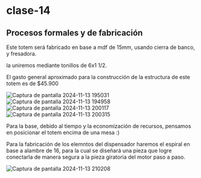 # clase-14


## Procesos formales y de fabricación 

Este totem será fabricado en base a mdf de 15mm, usando cierra de banco, y fresadora.

la uniremos mediante tonillos de 6x1 1/2.

El gasto general aproximado para la construcción de la estructura de este totem es de $45.900

![Captura de pantalla 2024-11-13 195031](https://github.com/user-attachments/assets/14984c22-c798-495c-ba11-131d644516ff)
![Captura de pantalla 2024-11-13 194958](https://github.com/user-attachments/assets/0d71c9a1-ec47-4ced-8acc-ccb413752146)
![Captura de pantalla 2024-11-13 200117](https://github.com/user-attachments/assets/cc48cdb6-d04c-4a18-9f45-f0d64aff7fbb) 
![Captura de pantalla 2024-11-13 200315](https://github.com/user-attachments/assets/c452ab9c-071f-4a38-b530-86f721badd5d)

Para la base, debido al tiempo y la economización de recursos, pensamos en posicionar el totem encima de una mesa :)

Para la fabricación de los elemntos del dispensador haremos el espiral en base a alambre de 16, para la cual se diseñará una pieza que logre conectarla de manera segura a la pieza giratoria del motor paso a paso. 

![Captura de pantalla 2024-11-13 210208](https://github.com/user-attachments/assets/724562ac-3166-479b-b4d1-efed543b6f27) 

